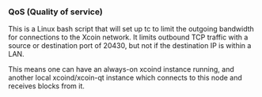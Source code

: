 ### QoS (Quality of service) ###

This is a Linux bash script that will set up tc to limit the outgoing bandwidth for connections to the Xcoin network. It limits outbound TCP traffic with a source or destination port of 20430, but not if the destination IP is within a LAN.

This means one can have an always-on xcoind instance running, and another local xcoind/xcoin-qt instance which connects to this node and receives blocks from it.
